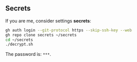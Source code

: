 ## Secrets
If you are me, consider settings **secrets**:
```bash
gh auth login --git-protocol https --skip-ssh-key --web
gh repo clone secrets ~/secrets
cd ~/secrets
./decrypt.sh
```

The password is: `***`.
